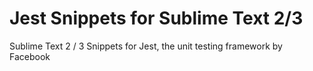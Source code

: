 Jest Snippets for Sublime Text 2/3
===================

Sublime Text 2 / 3 Snippets for Jest, the unit testing framework by Facebook
